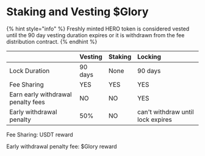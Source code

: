 # Staking and Vesting $Glory

{% hint style="info" %}
Freshly minted HERO token is considered vested until the 90 day vesting duration expires or it is withdrawn from the fee distribution contract.
{% endhint %}

|  | Vesting | Staking | Locking |
| :--- | :--- | :--- | :--- |
| Lock Duration | 90 days | None | 90 days |
| Fee Sharing | YES | YES | YES |
| Earn early withdrawal penalty fees | NO | NO | YES |
| Early withdrawal penalty | 50% | NO | can't withdraw until lock expires |

Fee Sharing: USDT reward

Early withdrawal penalty fee: $Glory reward

